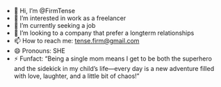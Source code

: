 - 👋 Hi, I’m @FirmTense
- 👀 I’m interested in work as a freelancer
- 🌱 I’m currently seeking a job
- 💞️ I’m looking to a company that prefer a longterm relationships
- 📫 How to reach me: tense.firm@gmail.com
- 😄 Pronouns: SHE
- ⚡ Funfact: “Being a single mom means I get to be both the superhero and the sidekick in my child’s life—every day is a new adventure filled with love, laughter, and a little bit of chaos!”



